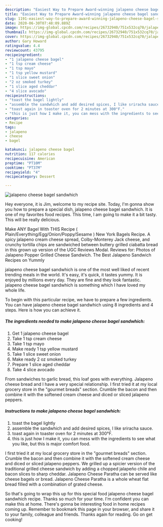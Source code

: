 ```yaml
---
description: "Easiest Way to Prepare Award-winning jalapeno cheese bagel sandwhich"
title: "Easiest Way to Prepare Award-winning jalapeno cheese bagel sandwhich"
slug: 1191-easiest-way-to-prepare-award-winning-jalapeno-cheese-bagel-sandwhich
date: 2020-06-30T07:48:09.889Z
image: https://img-global.cpcdn.com/recipes/26732940/751x532cq70/jalapeno-cheese-bagel-sandwhich-recipe-main-photo.jpg
thumbnail: https://img-global.cpcdn.com/recipes/26732940/751x532cq70/jalapeno-cheese-bagel-sandwhich-recipe-main-photo.jpg
cover: https://img-global.cpcdn.com/recipes/26732940/751x532cq70/jalapeno-cheese-bagel-sandwhich-recipe-main-photo.jpg
author: Gary Howard
ratingvalue: 4.4
reviewcount: 43795
recipeingredient:
- "1 jalapeno cheese bagel"
- "1 tsp cream cheese"
- "1 tsp mayo"
- "1 tsp yellow mustard"
- "1 slice sweet onion"
- "2 oz smoked turkey"
- "1 slice aged cheddar"
- "4 slice avocado"
recipeinstructions:
- "toast the bagel lightly"
- "assemble the sandwhich and add desired spices, I like sriracha sauce."
- "toast again in toaster oven for 2 minutes at 300°F."
- "this is just how I make it, you can mess with the ingredients to see what you like, but this is major comfort food."
categories:
- Recipe
tags:
- jalapeno
- cheese
- bagel

katakunci: jalapeno cheese bagel 
nutrition: 117 calories
recipecuisine: American
preptime: "PT10M"
cooktime: "PT37M"
recipeyield: "4"
recipecategory: Dessert

---
```



![jalapeno cheese bagel sandwhich](https://img-global.cpcdn.com/recipes/26732940/751x532cq70/jalapeno-cheese-bagel-sandwhich-recipe-main-photo.jpg)

Hey everyone, it is Jim, welcome to my recipe site. Today, I'm gonna show you how to prepare a special dish, jalapeno cheese bagel sandwhich. It is one of my favorites food recipes. This time, I am going to make it a bit tasty. This will be really delicious.

Make ANY Bagel With THIS Recipe ( Plain/Everything/Egg/Onion/Poppy/Sesame ) New York Bagels Recipe. A spicy jalapeno cream cheese spread, Colby-Monterey Jack cheese, and crunchy tortilla chips are sandwiched between buttery grilled ciabatta bread in this grown up version of the UGC Reviews Modal. Reviews for: Photos of Jalapeno Popper Grilled Cheese Sandwich. The Best Jalapeno Sandwich Recipes on Yummly

jalapeno cheese bagel sandwhich is one of the most well liked of recent trending meals in the world. It's easy, it's quick, it tastes yummy. It is enjoyed by millions every day. They are fine and they look fantastic. jalapeno cheese bagel sandwhich is something which I have loved my whole life.


To begin with this particular recipe, we have to prepare a few ingredients. You can have jalapeno cheese bagel sandwhich using 8 ingredients and 4 steps. Here is how you can achieve it.

<!--inarticleads1-->

##### The ingredients needed to make jalapeno cheese bagel sandwhich:

1. Get 1 jalapeno cheese bagel
1. Take 1 tsp cream cheese
1. Take 1 tsp mayo
1. Make ready 1 tsp yellow mustard
1. Take 1 slice sweet onion
1. Make ready 2 oz smoked turkey
1. Prepare 1 slice aged cheddar
1. Take 4 slice avocado


From sandwiches to garlic bread, this loaf goes with everything. Jalapeno cheese bread and I have a very special relationship. I first tried it at my local grocery store in the &#34;gourmet breads&#34; section. Crumble the bacon and then combine it with the softened cream cheese and diced or sliced jalapeno peppers. 

<!--inarticleads2-->

##### Instructions to make jalapeno cheese bagel sandwhich:

1. toast the bagel lightly
1. assemble the sandwhich and add desired spices, I like sriracha sauce.
1. toast again in toaster oven for 2 minutes at 300°F.
1. this is just how I make it, you can mess with the ingredients to see what you like, but this is major comfort food.


I first tried it at my local grocery store in the &#34;gourmet breads&#34; section. Crumble the bacon and then combine it with the softened cream cheese and diced or sliced jalapeno peppers. We grilled up a spicier version of the traditional grilled cheese sandwich by adding a chopped jalapeño chile and bacon slices to sharp cheddar. Jalapeno Cheese Paratha can be served like cheese bagels or bread. Jalapeno Cheese Paratha is a whole wheat flat bread filled with a combination of grated cheese. 

So that's going to wrap this up for this special food jalapeno cheese bagel sandwhich recipe. Thanks so much for your time. I'm confident you can make this at home. There's gonna be interesting food in home recipes coming up. Remember to bookmark this page in your browser, and share it to your family, colleague and friends. Thanks again for reading. Go on get cooking!
